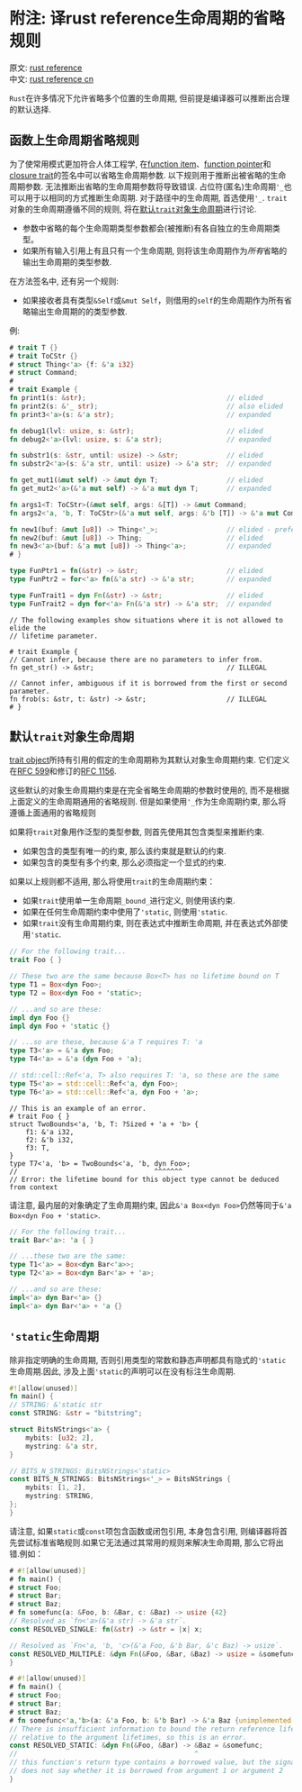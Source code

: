 # 附注: 译rust reference生命周期的省略规则

原文: [rust reference]  
中文: [rust reference cn]

`Rust`在许多情况下允许省略多个位置的生命周期, 但前提是编译器可以推断出合理的默认选择.

## 函数上生命周期省略规则

为了使常用模式更加符合人体工程学, 在[function item]、[function pointer]和[closure trait]的签名中可以省略生命周期参数.
以下规则用于推断出被省略的生命周期参数. 无法推断出省略的生命周期参数将导致错误. 占位符(匿名)生命周期`'_`也可以用于以相同的方式推断生命周期.
对于路径中的生命周期, 首选使用`'_`. `trait`对象的生命周期遵循不同的规则, 将在[默认`trait`对象生命周期](#默认`trait`对象生命周期)进行讨论.

- 参数中省略的每个生命周期类型参数都会(被推断)有各自独立的生命周期类型。
- 如果所有输入引用上有且只有一个生命周期, 则将该生命周期作为*所有*省略的输出生命周期的类型参数.

在方法签名中, 还有另一个规则:

- 如果接收者具有类型`&Self`或`&mut Self`，则借用的`self`的生命周期作为所有省略输出生命周期的的类型参数.

例:

```rust
# trait T {}
# trait ToCStr {}
# struct Thing<'a> {f: &'a i32}
# struct Command;
#
# trait Example {
fn print1(s: &str);                                   // elided
fn print2(s: &'_ str);                                // also elided
fn print3<'a>(s: &'a str);                            // expanded

fn debug1(lvl: usize, s: &str);                       // elided
fn debug2<'a>(lvl: usize, s: &'a str);                // expanded

fn substr1(s: &str, until: usize) -> &str;            // elided
fn substr2<'a>(s: &'a str, until: usize) -> &'a str;  // expanded

fn get_mut1(&mut self) -> &mut dyn T;                 // elided
fn get_mut2<'a>(&'a mut self) -> &'a mut dyn T;       // expanded

fn args1<T: ToCStr>(&mut self, args: &[T]) -> &mut Command;                  // elided
fn args2<'a, 'b, T: ToCStr>(&'a mut self, args: &'b [T]) -> &'a mut Command; // expanded

fn new1(buf: &mut [u8]) -> Thing<'_>;                 // elided - preferred
fn new2(buf: &mut [u8]) -> Thing;                     // elided
fn new3<'a>(buf: &'a mut [u8]) -> Thing<'a>;          // expanded
# }

type FunPtr1 = fn(&str) -> &str;                      // elided
type FunPtr2 = for<'a> fn(&'a str) -> &'a str;        // expanded

type FunTrait1 = dyn Fn(&str) -> &str;                // elided
type FunTrait2 = dyn for<'a> Fn(&'a str) -> &'a str;  // expanded
```

```rust,compile_fail
// The following examples show situations where it is not allowed to elide the
// lifetime parameter.

# trait Example {
// Cannot infer, because there are no parameters to infer from.
fn get_str() -> &str;                                 // ILLEGAL

// Cannot infer, ambiguous if it is borrowed from the first or second parameter.
fn frob(s: &str, t: &str) -> &str;                    // ILLEGAL
# }
```

## 默认`trait`对象生命周期

[trait object]所持有引用的假定的生命周期称为其默认对象生命周期约束. 它们定义在[RFC 599]和修订的[RFC 1156].

这些默认的对象生命周期约束是在完全省略生命周期的参数时使用的, 而不是根据上面定义的生命周期通用的省略规则.
但是如果使用`'_`作为生命周期约束, 那么将遵循上面通用的省略规则

如果将`trait`对象用作泛型的类型参数, 则首先使用其包含类型来推断约束.

- 如果包含的类型有唯一的约束, 那么该约束就是默认的约束.
- 如果包含的类型有多个约束, 那么必须指定一个显式的约束.

如果以上规则都不适用, 那么将使用`trait`的生命周期约束：

- 如果`trait`使用单一生命周期`_bound_`进行定义, 则使用该约束.
- 如果在任何生命周期约束中使用了`'static`, 则使用`'static`.
- 如果`trait`没有生命周期约束, 则在表达式中推断生命周期, 并在表达式外部使用`'static`.

```rust
// For the following trait...
trait Foo { }

// These two are the same because Box<T> has no lifetime bound on T
type T1 = Box<dyn Foo>;
type T2 = Box<dyn Foo + 'static>;

// ...and so are these:
impl dyn Foo {}
impl dyn Foo + 'static {}

// ...so are these, because &'a T requires T: 'a
type T3<'a> = &'a dyn Foo;
type T4<'a> = &'a (dyn Foo + 'a);

// std::cell::Ref<'a, T> also requires T: 'a, so these are the same
type T5<'a> = std::cell::Ref<'a, dyn Foo>;
type T6<'a> = std::cell::Ref<'a, dyn Foo + 'a>;
```

```rust,compile_fail
// This is an example of an error.
# trait Foo { }
struct TwoBounds<'a, 'b, T: ?Sized + 'a + 'b> {
    f1: &'a i32,
    f2: &'b i32,
    f3: T,
}
type T7<'a, 'b> = TwoBounds<'a, 'b, dyn Foo>;
//                                  ^^^^^^^
// Error: the lifetime bound for this object type cannot be deduced from context
```

请注意, 最内层的对象确定了生命周期约束, 因此`&'a Box<dyn Foo>`仍然等同于`&'a Box<dyn Foo + 'static>`.

```rust
// For the following trait...
trait Bar<'a>: 'a { }

// ...these two are the same:
type T1<'a> = Box<dyn Bar<'a>>;
type T2<'a> = Box<dyn Bar<'a> + 'a>;

// ...and so are these:
impl<'a> dyn Bar<'a> {}
impl<'a> dyn Bar<'a> + 'a {}
```

## `'static`生命周期

除非指定明确的生命周期, 否则引用类型的常数和静态声明都具有隐式的`'static`生命周期.因此, 涉及上面`'static`的声明可以在没有标注生命周期.

```rust
#![allow(unused)]
fn main() {
// STRING: &'static str
const STRING: &str = "bitstring";

struct BitsNStrings<'a> {
    mybits: [u32; 2],
    mystring: &'a str,
}

// BITS_N_STRINGS: BitsNStrings<'static>
const BITS_N_STRINGS: BitsNStrings<'_> = BitsNStrings {
    mybits: [1, 2],
    mystring: STRING,
};
}
```

请注意, 如果`static`或`const`项包含函数或闭包引用, 本身包含引用, 则编译器将首先尝试标准省略规则.如果它无法通过其常用的规则来解决生命周期, 那么它将出错.例如：

```rust
# #![allow(unused)]
# fn main() {
# struct Foo;
# struct Bar;
# struct Baz;
# fn somefunc(a: &Foo, b: &Bar, c: &Baz) -> usize {42}
// Resolved as `fn<'a>(&'a str) -> &'a str`.
const RESOLVED_SINGLE: fn(&str) -> &str = |x| x;

// Resolved as `Fn<'a, 'b, 'c>(&'a Foo, &'b Bar, &'c Baz) -> usize`.
const RESOLVED_MULTIPLE: &dyn Fn(&Foo, &Bar, &Baz) -> usize = &somefunc;
}
```

```rust
# #![allow(unused)]
# fn main() {
# struct Foo;
# struct Bar;
# struct Baz;
# fn somefunc<'a,'b>(a: &'a Foo, b: &'b Bar) -> &'a Baz {unimplemented!()}
// There is insufficient information to bound the return reference lifetime
// relative to the argument lifetimes, so this is an error.
const RESOLVED_STATIC: &dyn Fn(&Foo, &Bar) -> &Baz = &somefunc;
//                                            ^
// this function's return type contains a borrowed value, but the signature
// does not say whether it is borrowed from argument 1 or argument 2
}
```

[rust reference]: https://doc.rust-lang.org/reference/lifetime-elision.html
[rust reference cn]: https://rustwiki.org/zh-CN/reference/lifetime-elision.html
[function item]: https://doc.rust-lang.org/reference/types/function-item.html
[function pointer]: https://doc.rust-lang.org/reference/types/function-pointer.html
[closure trait]: https://doc.rust-lang.org/reference/types/closure.html
[trait object]: https://doc.rust-lang.org/reference/types/trait-object.html
[RFC 599]: https://github.com/rust-lang/rfcs/blob/master/text/0599-default-object-bound.md
[RFC 1156]: https://github.com/rust-lang/rfcs/blob/master/text/1156-adjust-default-object-bounds.md
